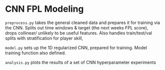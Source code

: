 # CNN FPL Modeling

`preprocess.py` takes the general cleaned data and prepares it for training via the CNN. Splits
out time windows & target (the next weeks FPL score), drops collinear/ unlikely to be useful features. Also handles train/test/val splits with stratification for player skill, 

`model.py` sets up the 1D regularized CNN, prepared for training. Model training
function also defined. 

`analysis.py` plots the results of a set of CNN hyperparameter experiments
